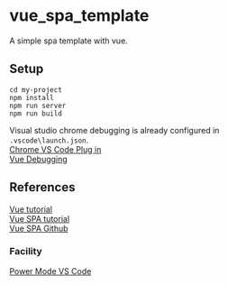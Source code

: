 # vue_spa_template
A simple spa template with vue.

## Setup

`cd my-project`  
`npm install`  
`npm run server`  
`npm run build`  

Visual studio chrome debugging is already configured in `.vscode\launch.json`.  
[Chrome VS Code Plug in](https://marketplace.visualstudio.com/items?itemName=msjsdiag.debugger-for-chrome)  
[Vue Debugging](https://vuejs.org/v2/cookbook/debugging-in-vscode.html)

## References

[Vue tutorial](https://www.tutorialspoint.com/vuejs/vuejs_routing.htm)  
[Vue SPA tutorial](https://www.adcisolutions.com/knowledge/how-build-single-page-application-spa-vuejs?utm_source=adci-website&utm_campaign=improve-your-vuejs&utm_content=improve-your-vuejs-link-spa-vuejs)   
[Vue SPA Github](https://github.com/DChuchin/vue-spa-tutorial/tree/step-5)  

### Facility
[Power Mode VS Code](https://marketplace.visualstudio.com/items?itemName=hoovercj.vscode-power-mode)
